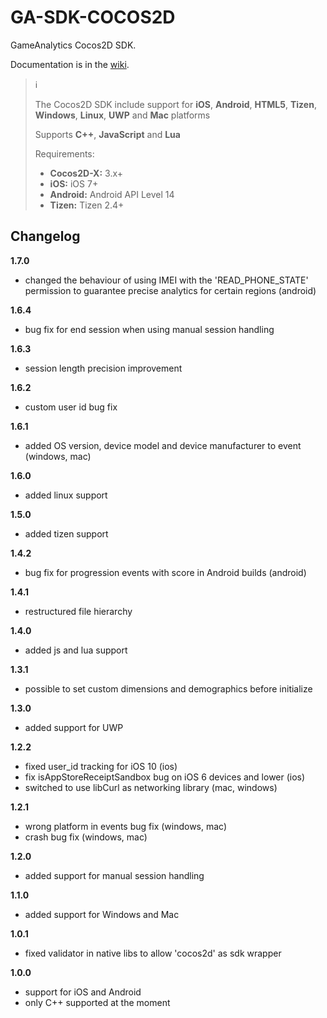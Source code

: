 # GA-SDK-COCOS2D
GameAnalytics Cocos2D SDK.

Documentation is in the [wiki](https://github.com/GameAnalytics/GA-SDK-COCOS2D/wiki).

> :information_source:
>
> The Cocos2D SDK include support for **iOS**, **Android**, **HTML5**, **Tizen**, **Windows**, **Linux**, **UWP** and **Mac** platforms
>
> Supports **C++**, **JavaScript** and **Lua**
>
> Requirements:
> * **Cocos2D-X:** 3.x+  
> * **iOS:** iOS 7+
> * **Android:** Android API Level 14
> * **Tizen:** Tizen 2.4+


Changelog
---------
<!--(CHANGELOG_TOP)-->
**1.7.0**
* changed the behaviour of using IMEI with the 'READ_PHONE_STATE' permission to guarantee precise analytics for certain regions (android)

**1.6.4**
* bug fix for end session when using manual session handling

**1.6.3**
* session length precision improvement

**1.6.2**
* custom user id bug fix

**1.6.1**
* added OS version, device model and device manufacturer to event (windows, mac)

**1.6.0**
* added linux support

**1.5.0**
* added tizen support

**1.4.2**
* bug fix for progression events with score in Android builds (android)

**1.4.1**
* restructured file hierarchy

**1.4.0**
* added js and lua support

**1.3.1**
* possible to set custom dimensions and demographics before initialize

**1.3.0**
* added support for UWP

**1.2.2**
* fixed user_id tracking for iOS 10 (ios)
* fix isAppStoreReceiptSandbox bug on iOS 6 devices and lower (ios)
* switched to use libCurl as networking library (mac, windows)

**1.2.1**
* wrong platform in events bug fix (windows, mac)
* crash bug fix (windows, mac)

**1.2.0**
* added support for manual session handling

**1.1.0**
* added support for Windows and Mac

**1.0.1**
* fixed validator in native libs to allow 'cocos2d' as sdk wrapper

**1.0.0**
* support for iOS and Android
* only C++ supported at the moment
